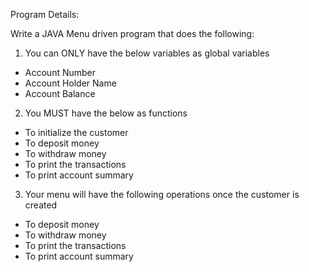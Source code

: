 Program Details:

Write a JAVA Menu driven program that does the following:
1. You can ONLY have the below variables as global variables
- Account Number
- Account Holder Name
- Account Balance
2. You MUST have the below as functions
- To initialize the customer
- To deposit money
- To withdraw money
- To print the transactions
- To print account summary
3. Your menu will have the following operations once the customer is created
- To deposit money
- To withdraw money
- To print the transactions
- To print account summary
